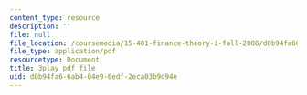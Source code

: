```yaml
---
content_type: resource
description: ''
file: null
file_location: /coursemedia/15-401-finance-theory-i-fall-2008/d0b94fa66ab404e96edf2eca03b9d94e_ZWKnK9LIETA.pdf
file_type: application/pdf
resourcetype: Document
title: 3play pdf file
uid: d0b94fa6-6ab4-04e9-6edf-2eca03b9d94e
---
```

